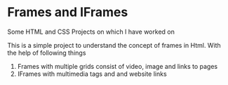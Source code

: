 # Frames and IFrames
Some HTML and CSS Projects on which I have worked on

This is a simple project to understand the concept of frames in Html. With the help of following things
1.	Frames with multiple grids consist of video, image and links to pages
2.	IFrames with multimedia tags and and website links
